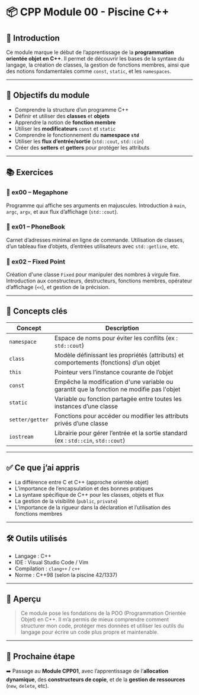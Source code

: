 # 📦 CPP Module 00 - Piscine C++

## 🚀 Introduction

Ce module marque le début de l’apprentissage de la **programmation orientée objet en C++**. Il permet de découvrir les bases de la syntaxe du langage, la création de classes, la gestion de fonctions membres, ainsi que des notions fondamentales comme `const`, `static`, et les `namespaces`.

---

## 🎯 Objectifs du module

- Comprendre la structure d’un programme C++
- Définir et utiliser des **classes** et **objets**
- Apprendre la notion de **fonction membre**
- Utiliser les **modificateurs** `const` et `static`
- Comprendre le fonctionnement du **namespace `std`**
- Utiliser les **flux d’entrée/sortie** (`std::cout`, `std::cin`)
- Créer des **setters** et **getters** pour protéger les attributs

---

## 📚 Exercices

### 📁 ex00 – Megaphone
Programme qui affiche ses arguments en majuscules. Introduction à `main`, `argc`, `argv`, et aux flux d’affichage (`std::cout`).

### 📁 ex01 – PhoneBook
Carnet d’adresses minimal en ligne de commande. Utilisation de classes, d’un tableau fixe d’objets, d’entrées utilisateurs avec `std::getline`, etc.

### 📁 ex02 – Fixed Point
Création d'une classe `Fixed` pour manipuler des nombres à virgule fixe. Introduction aux constructeurs, destructeurs, fonctions membres, opérateur d’affichage (`<<`), et gestion de la précision.

---

## 🧠 Concepts clés

| Concept        | Description |
|----------------|-------------|
| `namespace`    | Espace de noms pour éviter les conflits (ex : `std::cout`) |
| `class`        | Modèle définissant les propriétés (attributs) et comportements (fonctions) d’un objet |
| `this`         | Pointeur vers l’instance courante de l’objet |
| `const`        | Empêche la modification d'une variable ou garantit que la fonction ne modifie pas l'objet |
| `static`       | Variable ou fonction partagée entre toutes les instances d’une classe |
| `setter/getter`| Fonctions pour accéder ou modifier les attributs privés d’une classe |
| `iostream`     | Librairie pour gérer l’entrée et la sortie standard (ex : `std::cin`, `std::cout`) |

---

## ✅ Ce que j’ai appris

- La différence entre C et C++ (approche orientée objet)
- L’importance de l’encapsulation et des bonnes pratiques
- La syntaxe spécifique de C++ pour les classes, objets et flux
- La gestion de la visibilité (`public`, `private`)
- L’importance de la rigueur dans la déclaration et l’utilisation des fonctions membres

---

## 🛠️ Outils utilisés

- Langage : C++
- IDE : Visual Studio Code / Vim
- Compilation : `clang++` / `c++`
- Norme : C++98 (selon la piscine 42/1337)

---

## 👀 Aperçu

> Ce module pose les fondations de la POO (Programmation Orientée Objet) en C++. Il m’a permis de mieux comprendre comment structurer mon code, protéger mes données et utiliser les outils du langage pour écrire un code plus propre et maintenable.

---

## 🧩 Prochaine étape

➡️ Passage au **Module CPP01**, avec l’apprentissage de l’**allocation dynamique**, des **constructeurs de copie**, et de la **gestion de ressources** (`new`, `delete`, etc).

